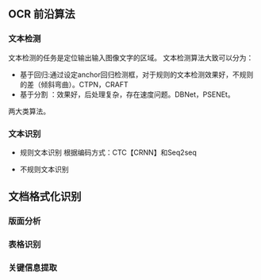 ## OCR 前沿算法
### 文本检测
文本检测的任务是定位输出输入图像文字的区域。
文本检测算法大致可以分为：
- 基于回归:通过设定anchor回归检测框，对于规则的文本检测效果好，不规则的差（倾斜弯曲）。CTPN，CRAFT
- 基于分割 ：效果好，后处理复杂，存在速度问题。DBNet，PSENEt。

两大类算法。
### 文本识别
- 规则文本识别
根据编码方式：CTC【CRNN】和Seq2seq

- 不规则文本识别

## 文档格式化识别

### 版面分析

### 表格识别

### 关键信息提取